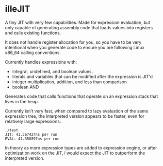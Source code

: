 # illeJIT

A tiny JIT with very few capabilities. Made for expression evaluation, but only
capable of generating assembly code that loads values into registers and calls
existing functions.

It does not handle register allocation for you, so you have to be very
intentional when you generate code to ensure you are following Linux x86\_64
calling conventions.

Currently handles expressions with:

- Integral, undefined, and boolean values.
- literals and variables that can be modified after the expression is JIT'd
- integer multiplication, addition, and less than comparison
- boolean AND

Generates code that calls functions that operate on an expression stack that
lives in the heap.

Currently isn't very fast, when compared to lazy evaluation of the same
expression tree, the interpreted version appears to be faster, even for
relatively large expressions:

```
./test
JIT: 41.567427ns per run
EVAL: 41.358897ns per run
```

In theory as more expression types are added to expression engine, or after
optimization work on the JIT, I would expect the JIT to outperform the
interpreted version.
